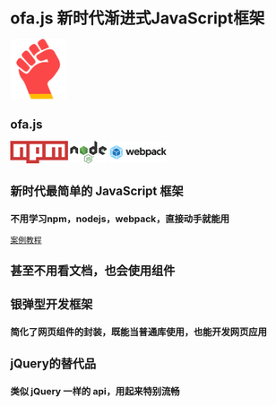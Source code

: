 # ofa.js 新时代渐进式JavaScript框架

<l-m src="https://cdn.jsdelivr.net/npm/obook@2.1.17/blocks/simp-block.html"></l-m>
<l-m src="../publics/comps/punch-logo.html"></l-m>

<simp-block>

<punch-logo style="margin-bottom:32px;">
    <img src="../publics/logo.svg" width="100" logo />
    <h2>ofa.js</h2>
    <img src="../publics/npm-logo.png" slot="fly" height="40" />
    <img src="../publics/nodejs-logo.png" slot="fly" height="40" />
    <img src="../publics/webpack-logo.png" slot="fly" height="40" />
</punch-logo>

## 新时代最简单的 JavaScript 框架

### 不用学习npm，nodejs，webpack，直接动手就能用

[案例教程](./cases/index.md)

</simp-block>

<simp-block>

## 甚至不用看文档，也会使用组件

</simp-block>

<simp-block>

## 银弹型开发框架

### 简化了网页组件的封装，既能当普通库使用，也能开发网页应用

</simp-block>

<simp-block>

## jQuery的替代品

### 类似 jQuery 一样的 api，用起来特别流畅

</simp-block>